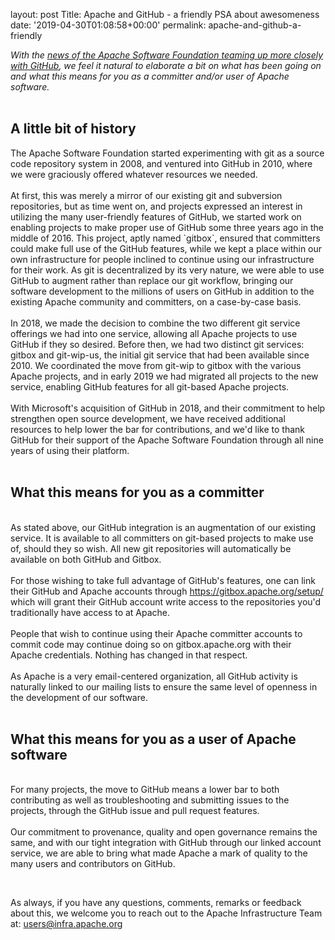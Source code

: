 
layout: post
Title: Apache and GitHub - a friendly PSA about awesomeness
date: '2019-04-30T01:08:58+00:00'
permalink: apache-and-github-a-friendly

<p> <em>With the <a href="https://blogs.apache.org/foundation/entry/the-apache-software-foundation-expands">news of the Apache Software Foundation teaming up more closely with GitHub</a>, we feel it natural to elaborate a bit on what has been going on and what this means for you as a committer and/or user of Apache software.</em><br /><br /> </p> 
  <h2>A little bit of history</h2>The Apache Software Foundation started experimenting with git as a source code repository system in 2008, and ventured into GitHub in 2010, where we were graciously offered whatever resources we needed.<br /><br />At first, this was merely a mirror of our existing git and subversion repositories, but as time went on, and projects expressed an interest in utilizing the many user-friendly features of GitHub, we started work on enabling projects to make proper use of GitHub some three years ago in the middle of 2016. This project, aptly named `gitbox`, ensured that committers could make full use of the GitHub features, while we kept a place within our own infrastructure for people inclined to continue using our infrastructure for their work. As git is decentralized by its very nature, we were able to use GitHub to augment rather than replace our git workflow, bringing our software development to the millions of users on GitHub in addition to the existing Apache community and committers, on a case-by-case basis.<br /><br />In 2018, we made the decision to combine the two different git service offerings we had into one service, allowing all Apache projects to use GitHub if they so desired. Before then, we had two distinct git services: gitbox and git-wip-us, the initial git service that had been available since 2010. We coordinated the move from git-wip to gitbox with the various Apache projects, and in early 2019 we had migrated all projects to the new service, enabling GitHub features for all git-based Apache projects.<br /><br />With Microsoft's acquisition of GitHub in 2018, and their commitment to help strengthen open source development, we have received additional resources to help lower the bar for contributions, and we'd like to thank GitHub for their support of the Apache Software Foundation through all nine years of using their platform.<br /><br /> 
  <h2>What this means for you as a committer</h2><br />As stated above, our GitHub integration is an augmentation of our existing service. It is available to all committers on git-based projects to make use of, should they so wish. All new git repositories will automatically be available on both GitHub and Gitbox.<br /><br />For those wishing to take full advantage of GitHub's features, one can link their GitHub and Apache accounts through <a href="https://gitbox.apache.org/setup/">https://gitbox.apache.org/setup/</a> which will grant their GitHub account write access to the repositories you'd traditionally have access to at Apache.<br /><br />People that wish to continue using their Apache committer accounts to commit code may continue doing so on gitbox.apache.org with their Apache credentials. Nothing has changed in that respect.<br /><br />As Apache is a very email-centered organization, all GitHub activity is naturally linked to our mailing lists to ensure the same level of openness in the development of our software.<br /><br /> 
  <h2>What this means for you as a user of Apache software</h2> 
  <p><br />For many projects, the move to GitHub means a lower bar to both contributing as well as troubleshooting and submitting issues to the projects, through the GitHub issue and pull request features.<br /><br />Our commitment to provenance, quality and open governance remains the same, and with our tight integration with GitHub through our linked account service, we are able to bring what made Apache a mark of quality to the many users and contributors on GitHub.</p> 
  <p><br /></p> 
  <p> </p> 
  <p>As always, if you have any questions, comments, remarks or feedback about this, we welcome you to reach out to the Apache Infrastructure Team at: <a href="mailto:users@infra.apache.org">users@infra.apache.org</a> <br /></p>
